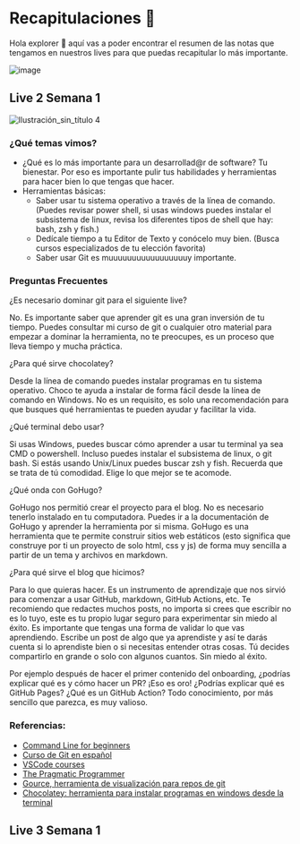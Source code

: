 # Recapitulaciones 🚀 

Hola explorer 💖 aquí vas a poder encontrar el resumen de las notas que tengamos en nuestros lives para que puedas recapitular lo más importante.

![image](https://user-images.githubusercontent.com/17634377/162115390-d1758c4a-d1ca-4de1-88de-3322015df43f.png)

## Live 2 Semana 1

![Ilustración_sin_título 4](https://user-images.githubusercontent.com/17634377/162116083-145da566-6298-49c7-81e3-d1f50141d251.png)

### ¿Qué temas vimos?
- ¿Qué es lo más importante para un desarrollad@r de software? Tu bienestar. Por eso es importante pulir tus habilidades y herramientas para hacer bien lo que tengas que hacer.
- Herramientas básicas:
  - Saber usar tu sistema operativo a través de la línea de comando. (Puedes revisar power shell, si usas windows puedes instalar el subsistema de linux, revisa los diferentes tipos de shell que hay: bash, zsh y fish.)
  - Dedícale tiempo a tu Editor de Texto y conócelo muy bien. (Busca cursos especializados de tu elección favorita)
  - Saber usar Git es muuuuuuuuuuuuuuuuuy importante.

### Preguntas Frecuentes
¿Es necesario dominar git para el siguiente live?

No. Es importante saber que aprender git es una gran inversión de tu tiempo. Puedes consultar mi curso de git o cualquier otro material para empezar a dominar la herramienta, no te preocupes, es un proceso que lleva tiempo y mucha práctica.

¿Para qué sirve chocolatey? 

Desde la línea de comando puedes instalar programas en tu sistema operativo. Choco te ayuda a instalar de forma fácil desde la línea de comando en Windows. No es un requisito, es solo una recomendación para que busques qué herramientas te pueden ayudar y facilitar la vida.

¿Qué terminal debo usar?

Si usas Windows, puedes buscar cómo aprender a usar tu terminal ya sea CMD o powershell. Incluso puedes instalar el subsistema de linux, o git bash.
Si estás usando Unix/Linux puedes buscar zsh y fish. Recuerda que se trata de tú comodidad. Elige lo que mejor se te acomode.

¿Qué onda con GoHugo?

GoHugo nos permitió crear el proyecto para el blog. No es necesario tenerlo instalado en tu computadora. Puedes ir a la documentación de GoHugo y aprender la herramienta por si misma. GoHugo es una herramienta que te permite construir sitios web estáticos (esto significa que construye por ti un proyecto de solo html, css y js) de forma muy sencilla a partir de un tema y archivos en markdown.

¿Para qué sirve el blog que hicimos?

Para lo que quieras hacer. Es un instrumento de aprendizaje que nos sirvió para comenzar a usar GitHub, markdown, GitHub Actions, etc. Te recomiendo que redactes muchos posts, no importa si crees que escribir no es lo tuyo, este es tu propio lugar seguro para experimentar sin miedo al éxito.
Es importante que tengas una forma de validar lo que vas aprendiendo. Escribe un post de algo que ya aprendiste y así te darás cuenta si lo aprendiste bien o si necesitas entender otras cosas. Tú decides compartirlo en grande o solo con algunos cuantos. Sin miedo al éxito.

Por ejemplo después de hacer el primer contenido del onboarding, ¿podrías explicar qué es y cómo hacer un PR? ¡Eso es oro! ¿Podrías explicar qué es GitHub Pages? ¿Qué es un GitHub Action? Todo conocimiento, por más sencillo que parezca, es muy valioso. 

### Referencias:
- [Command Line for beginners](https://ubuntu.com/tutorials/command-line-for-beginners#1-overview)
- [Curso de Git en español](https://github.com/carlogilmar/curso-git-esp)
- [VSCode courses](https://medium.com/javarevisited/8-best-vs-code-courses-for-beginners-to-learn-online-bd5c169f59b7)
- [The Pragmatic Programmer](https://pragprog.com/titles/tpp20/the-pragmatic-programmer-20th-anniversary-edition/)
- [Gource, herramienta de visualización para repos de git](https://gource.io/)
- [Chocolatey: herramienta para instalar programas en windows desde la terminal](https://chocolatey.org/)

## Live 3 Semana 1
